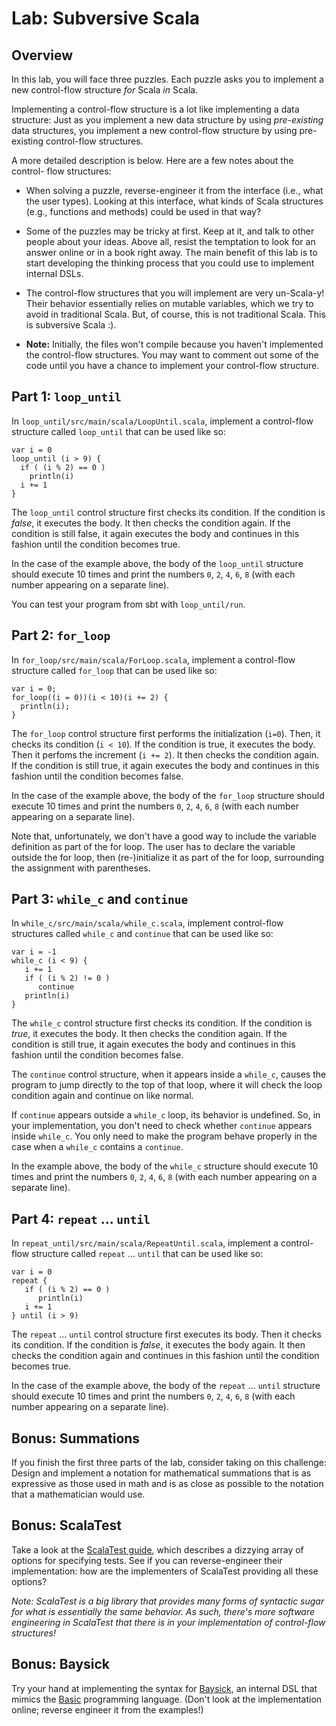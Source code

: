 # Lab: Subversive Scala

## Overview

In this lab, you will face three puzzles. Each puzzle asks you to implement a
new control-flow structure _for_ Scala _in_ Scala.

Implementing a control-flow structure is a lot like implementing a data
structure: Just as you implement a new data structure by using _pre-existing_
data structures, you implement a new control-flow structure by using pre-
existing control-flow structures.

A more detailed description is below. Here are a few notes about the control-
flow structures:

- When solving a puzzle, reverse-engineer it from the interface (i.e., what
  the user types). Looking at this interface, what kinds of Scala structures
  (e.g., functions and methods) could be used in that way?
- Some of the puzzles may be tricky at first. Keep at it, and talk to other
  people about your ideas. Above all, resist the temptation to look for an
  answer online or in a book right away. The main benefit of this lab is to start
  developing the thinking process that you could use to implement internal DSLs.
- The control-flow structures that you will implement are very
  un-Scala-y! Their behavior essentially relies on mutable variables, which we
  try to avoid in traditional Scala. But, of course, this is not traditional
  Scala. This is subversive Scala :).

- **Note:** Initially, the files won't compile because you haven't implemented the
  control-flow structures. You may want to comment out some of the code until
  you have a chance to implement your control-flow structure.

## Part 1: `loop_until`

In `loop_until/src/main/scala/LoopUntil.scala`, implement a control-flow structure called
`loop_until` that can be used like so:

```
var i = 0
loop_until (i > 9) {
  if ( (i % 2) == 0 )
    println(i)
  i += 1
}
```

The `loop_until` control structure first checks its condition. If the condition
is _false_, it executes the body. It then checks the condition again. If the
condition is still false, it again executes the body and continues in this
fashion until the condition becomes true.

In the case of the example above, the body of the `loop_until` structure should
execute 10 times and print the numbers `0`, `2`, `4`, `6`, `8` (with each number
appearing on a separate line).

You can test your program from sbt with `loop_until/run`.

## Part 2: `for_loop`

In `for_loop/src/main/scala/ForLoop.scala`, implement a control-flow structure called
`for_loop` that can be used like so:

```
var i = 0;
for_loop((i = 0))(i < 10)(i += 2) {
  println(i);
}
```

The `for_loop` control structure first performs the initialization (`i=0`).
Then, it checks its condition (`i < 10`). If the condition is true, it executes
the body. Then it perfoms the increment (`i += 2`). It then checks the condition
again. If the condition is still true, it again executes the body and continues
in this fashion until the condition becomes false.

In the case of the example above, the body of the `for_loop` structure should
execute 10 times and print the numbers `0`, `2`, `4`, `6`, `8` (with each number
appearing on a separate line).

Note that, unfortunately, we don't have a good way to include the variable
definition as part of the for loop. The user has to declare the variable outside
the for loop, then (re-)initialize it as part of the for loop, surrounding the assignment
with parentheses.

## Part 3: `while_c` and `continue`

In `while_c/src/main/scala/while_c.scala`, implement control-flow structures called
`while_c` and `continue` that can be used like so:

```
var i = -1
while_c (i < 9) {
   i += 1
   if ( (i % 2) != 0 )
      continue
   println(i)
}
```

The `while_c` control structure first checks its condition. If the condition
is _true_, it executes the body. It then checks the condition again. If the
condition is still true, it again executes the body and continues in this
fashion until the condition becomes false.

The `continue` control structure, when it appears inside a `while_c`, causes the
program to jump directly to the top of that loop, where it will check the loop
condition again and continue on like normal.

If `continue` appears outside a `while_c` loop, its behavior is undefined. So,
in your implementation, you don't need to check whether `continue` appears
inside `while_c`. You only need to make the program behave properly in the case
when a `while_c` contains a `continue`.

In the example above, the body of the `while_c` structure should
execute 10 times and print the numbers `0`, `2`, `4`, `6`, `8` (with each number
appearing on a separate line).

## Part 4: `repeat` … `until`

In `repeat_until/src/main/scala/RepeatUntil.scala`, implement a control-flow structure called `repeat` … `until` that can be used
like so:

```
var i = 0
repeat {
   if ( (i % 2) == 0 )
      println(i)
   i += 1
} until (i > 9)
```

The `repeat` … `until` control structure first executes its body. Then it checks
its condition. If the condition is _false_, it executes the body again. It then
checks the condition again and continues in this fashion until the condition
becomes true.

In the case of the example above, the body of the `repeat` … `until` structure
should execute 10 times and print the numbers `0`, `2`, `4`, `6`, `8` (with each
number appearing on a separate line).

## Bonus: Summations

If you finish the first three parts of the lab, consider taking on this
challenge: Design and implement a notation for mathematical summations that is as
expressive as those used in math and is as close as possible to the notation that
a mathematician would use.

## Bonus: ScalaTest

Take a look at the
[ScalaTest guide](http://www.scalatest.org/user_guide/selecting_a_style),
which describes a dizzying array of options for specifying tests. See if you can
reverse-engineer their implementation: how are the implementers of ScalaTest
providing all these options?

_Note: ScalaTest is a big library that provides many forms of syntactic sugar
for what is essentially the same behavior. As such, there's more software engineering
in ScalaTest that there is in your implementation of control-flow structures!_

## Bonus: Baysick

Try your hand at implementing the syntax for
[Baysick](https://github.com/fogus/baysick), an internal DSL that mimics the
[Basic](http://en.wikipedia.org/wiki/BASIC) programming language. (Don't look at
the implementation online; reverse engineer it from the examples!)
